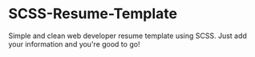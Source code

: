 # SCSS-Resume-Template
Simple and clean web developer resume template using SCSS. Just add your information and you're good to go! 
